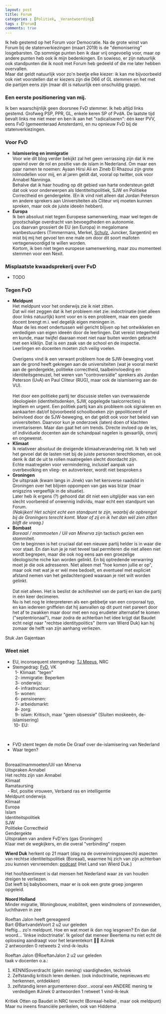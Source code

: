 ```yaml
---
layout: post
title: Forum
categories : [Politiek, _Verantwoording]
tags : [Forum]
comments: true
---
```


Ik heb gestemd op het Forum voor Democratie. Na de grote winst van Forum bij de statenverkiezingen (maart 2019) is de "demonisering" losgebarsten. Op sommige punten ben ik daar vrij ongevoelig voor, maar op andere punten heb ook ik mijn bedenkingen. En sowieso, er zijn natuurlijk ook standpunten die ik nooit met Forum heb gedeeld of die me later hebben overvallen.<br>
Maar dat geldt natuurlijk voor zo'n beetje elke kiezer: ik kan me bijvoorbeeld ook niet voorstellen dat er kiezers zijn die D66 of GL stemmen en het met die partijen eens zijn (maar dit is natuurlijk een onschuldig grapje).
 
### Een eerste positionering van mij.
Ik ben waarschijnlijk geen doorsnee FvD stemmer. Ik heb altijd links gestemd. Grofweg PSP, PPR, GL, enkele keren SP of PvdA. De laatste tijd bevalt links me niet meer en ben ik aan het "radicaliseren": &eacute;&eacute;n keer PVV, eens FvD (gemeenteraad Amsterdam), en nu opnieuw FvD bij de statenverkiezingen.

### Voor FvD
* **Islamisering en immigratie**<br>
Voor wie dit blog verder bekijkt zal het geen verrassing zijn dat ik me opwind over de rol en positie van de islam in Nederland. Om maar een paar namen te noemen: Ayaan Hirsi Ali en Zineb El Rhazoui zijn grote rolmodellen voor mij, en al jaren geldt dat, vooral op twitter, ook voor Annabel Nanninga.<br>
Behalve dat ik haar houding op dit gebied van harte ondersteun geldt dat ook voor onderwerpen als Identiteitspolitiek, SJW en Politieke Correctheid en gendergekte. (En ik vind niet alleen dat Jordan Peterson en andere sprekers aan Universiteiten als Cliteur vrij moeten kunnen spreken, maar ook de juiste idee&euml;n hebben).
* **Europa**<br>
Ik ben absoluut niet tegen Europese samenwerking, maar wel tegen de grootschalige overdracht van bevoegdheden en autonomie.<br>
Los daarvan grossiert de EU (en Europa) in megalomane wanbestuurders (Timmermans, Merkel, <a href="https://www.geenstijl.nl/3152651/mogen_we_aub_weg_uit_ep/" target="_blank">Schulz</a>, Juncker, Sargentini) en mist bij mij het gevoel ten ene male om door dit soort malloten vertegenwoordigd te willen worden.<br>
Kortom, ik ben niet tegen europese samenwerking, maar zou momenteel stemmen voor een Nexit. 

### Misplaatste kwaadsprekerij over FvD
* TODO


### Tegen FvD
* **Meldpunt**<br>
Het meldpunt voor het onderwijs zie ik niet zitten.<br> 
Dat wil niet zeggen dat ik het probleem niet zie: indoctrinatie (niet alleen door links natuurlijk) komt voor en is een probleem, maar een goede docent brengt m.i. wel degelijk eigen meningen in.<br>
Maar de les moet ondertussen w&egrave;l gericht blijven op het ontwikkelen en verdedigen van eigen idee&euml;n door de leerlingen. Dat vereist integerheid en kunde, maar twijfel daaraan moet niet naar buiten worden gebracht met een kliklijn. Dat is een zaak van de school en de inspectie. Leerlingen en docenten moeten zich veilig voelen.<br><br>
Overigens vind ik een verwant probleem hoe de SJW-beweging voet aan de grond heeft gekregen aan de universiteiten (wat je vooral merkt aan de gendergekte, politieke correctheid, taalbe&iuml;nvloeding en identiteitsgeneuzel, het weren van "controversi&euml;le" sprekers als Jordan Peterson (UvA) en Paul Cliteur (RUG), maar ook de islamisering aan de VU).<br><br>
Het door een politieke partij ter discussie stellen van overwaaiende ideologie&euml;n (identiteitsdenken, SJW, opgelegde taalcorrecties) is legitiem en urgent. Een politiek partij kan als probleem ook signaleren en aankaarten dat/of bijvoorbeeld schoolboeken zijn gepoliticeerd of be&iuml;nvloed door de SJW-beweging, en dat geldt ook voor het beleid van universiteiten. Daarvoor kun je onderzoek (laten) doen of klachten inventariseren. Maar dan gaat het om trends. Directe invloed op de les, of individuele docenten aan de schandpaal nagelen is gevaarlijk, onvrij en ongewenst. 
* **Klimaat**<br>
Ik relativeer absoluut de dreigende klimaatverandering niet. Ik heb wel het gevoel dat de lasten niet bij de juiste personen terechtkomen, en ook denk ik dat de uit te rollen maatregelen slecht doordacht zijn.<br>
Echte maatregelen voor vermindering, inclusief aanpak van overbevolking en vlieg- en autoverkeer, wordt niet besproken.s
* **Groningen**<br>
De uitspraak (kwam langs in Jinek) van het kersverse raadslid in Groningen over het blijven oppompen van gas was bizar (maar enigszins vergeeflijk in de situatie).<br>
Later heb ik ergens (?) gehoord dat dit niet een uitglijder was van een slecht voorbereid of onwennig individu, maar echt een standpunt van Forum.<br> *(Nakijken! Het schijnt echt een standpunt te zijn, waarbij de opbrengst bij de Groningers terecht komt. Maar of zij en ik het dan w&egrave;l zien zitten blijft de vraag.)*
* **Bombast**<br>
*Boreaal / mammoeten / Uil van Minerva* zijn tactisch gezien een stommiteit.<br>
Om te beginnen is het cruciaal dat een nieuwe partij helder is in waar die voor staat. En dan kun je je niet teveel taal permiteren die niet alleen niet wordt begrepen, maar die ook nog eens aan een groezelige ideologische niche kan worden gelinkt. En bij optredende verwarring moet je die ook adresseren. Niet alleen met "hoe komen jullie er op", maar ook met wat je er w&egrave;l mee bedoelt, en eventueel met expliciet afstand nemen van het gedachtengoed waaraan je niet wilt worden gelinkt.<br><br>
Dat niet alleen. Het is beslist de achilleshiel van de partij en kan die partij in &eacute;&eacute;n keer decimeren.<br>
Nu is het nog te interpreteren als een gebbetje van een corporaal typ, en kan iedereen gniffelen dat hij aanvallen op dit punt niet pareert door het af te zwakken maar door met een nog erudieter alternatief te komen ("septentrionaal"), maar zodra de achterban het idee krijgt dat Baudet echt neigt naar "rechtse identitypolitics" (term van Wierd Duk) kan hij zomaar de helft van zijn aanhang verliezen.

Stuk Jan Gajentaan<br>

### Weet niet
* EU, inconsequent stemgedrag:
<a href="https://www.nrc.nl/nieuws/2019/04/04/maar-is-thierry-dan-al-zijn-stukken-vergeten-a3955733" target="_blank">TJ Meeus</a>, NRC
* Stemgedrag: <a href="https://www.volkskrant.nl/nieuws-achtergrond/wat-wil-forum-voor-democratie-het-stemgedrag-van-thierry-baudet-en-theo-hiddema-onder-de-loep~b425e97f/" target="_blank"> FvD</a>, VK
<br>&nbsp; 1- Klimaat: "tegen"
<br>&nbsp; 2- immigratie: Beperken
<br>&nbsp; 3- onderwijs: 
<br>&nbsp; 4- infrastructuur: 
<br>&nbsp; 5- wonen: 
<br>&nbsp; 6- pensioenen: 
<br>&nbsp; 7- arbeidsmarkt: 
<br>&nbsp; 8- zorg: 
<br>&nbsp; 9- islam: Kritisch, maar "geen obsessie" (Sluiten moskee&euml;n, de-islamisering)
<br>&nbsp;10- EU:
<br>

* FVD stemt tegen de motie De Graaf over de-islamisering van Nederland
* Waar tegen?<br><br>



Boreaal/mammoeten/Uil van Minerva<br>
Uitspraken Annabel<br>
Het rechts zijn van Annabel<br>
Klimaat<br>
Ramataursing<br>
&nbsp; - Rol, positie vrouwen, Verband ras en intelligentie<br>
Meldpunt onderwijs<br>
Klimaat<br>
Europa<br>
Islam<br>
Identiteitspolitiek<br>
SJW<br>
Politieke Correctheid<br>
Gendergekte<br>
Uitspraken van andere FvD'ers (gas Groningen)<br>
Klaar met de wegkijkers, en die overal "verbinding" roepen<br>

**Wierd Duk** herkent op 21 maart (dag na de overwinningsspeech) aspecten van rechtse identiteitspolitiek (Boreaal), waarmee hij zich van zijn achterban zou kunnen vervreemden:
<a href="https://www.telegraaf.nl/nieuws/3395889/probleem-salafistische-scholen-niet-te-stuiten?utm_source=twitter&utm_medium=social&utm_campaign=seeding-telegraaf" target="_blank">podcast</a> (Het Land van Wierd Duk.)
<!--Ik zie alleen links naar een bepaarde podcast, niet naar de verzameling-->
Het hoofdsentiment is dat mensen het Nederland waar ze van houden dreigen te verliezen.<br>
Dat leeft bij babyboomers, maar er is ook een grote groep jongeren opgeleid.

**Noord Holland**<br>
Minder migratie, Woningbouw, mobiliteit, geen windmolens of zonneweiden, luchthaven in zee<br>

 Roeftan Jalon heeft gereageerd<br>
Bart‏ @BartvandeVoort 2 u2 uur geleden<br>
Heftig... zo'n meldpunt. Hoe en wat moet ik dan nog lesgeven? En dan dat woord... 'linkse indoctrinatie'. Ik geloof dat meneer Beertema nu niet echt dé oplossing aandraagt voor het lerarentekort 🙈😕 #Jinek<br>
2 antwoorden 0 retweets 2 vind-ik-leuks

Roeftan Jalon‏ @RoeftanJalon 2 u2 uur geleden<br>
taak v docenten o.a.:
1. KENNISoverdracht (géén mening) vaardigheden, techniek
2. Zelfstandig kritisch leren denken. (ook indoctrinatie, nepnieuws etc herkennen, ontdekken)
3. zelfstandig leren argumenteren door...vooral een ANDERE mening te verdedigen
#Jinek
0 antwoorden 1 retweet 1 vind-ik-leuk

Kritiek Otten op Baudet in NRC terecht (Boreaal-heibel , maar ook meldpunt)
Maar nu ineens financi&euml;le perikelen, ook van Hiddema



